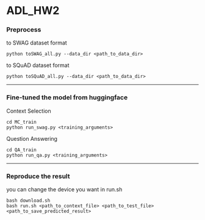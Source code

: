 # ADL_HW2

### Preprocess

to SWAG dataset format
```
python toSWAG_all.py --data_dir <path_to_data_dir>
```

to SQuAD dataset format 
```
python toSQuAD_all.py --data_dir <path_to_data_dir>
```
- - - 
### Fine-tuned the model from huggingface

Context Selection
```
cd MC_train
python run_swag.py <training_arguments>
```

Question Answering
```
cd QA_train
python run_qa.py <training_arguments>
```
- - -
### Reproduce the result

you can change the device you want in run.sh
```
bash download.sh
bash run.sh <path_to_context_file> <path_to_test_file> <path_to_save_predicted_result>
```
